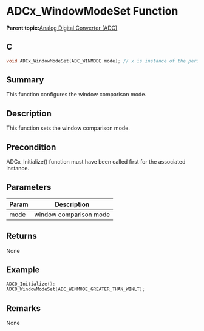 # ADCx\_WindowModeSet Function

**Parent topic:**[Analog Digital Converter \(ADC\)](GUID-6E851777-3AFA-4FC5-A7DE-14CB9DD2E033.md)

## C

```c
void ADCx_WindowModeSet(ADC_WINMODE mode); // x is instance of the peripheral and it is applicable only for devices having multiple instances of the peripheral.
```

## Summary

This function configures the window comparison mode.

## Description

This function sets the window comparison mode.

## Precondition

ADCx\_Initialize\(\) function must have been called first for the associated instance.

## Parameters

|Param|Description|
|-----|-----------|
|mode|window comparison mode|

## Returns

None

## Example

```c
ADC0_Initialize();
ADC0_WindowModeSet(ADC_WINMODE_GREATER_THAN_WINLT);
```

## Remarks

None

